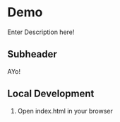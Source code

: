 # Demo 

Enter Description here!

## Subheader

AYo!

## Local Development

1. Open index.html in your browser

